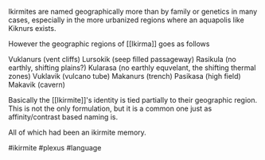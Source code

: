 
Ikirmites are named geographically more than by family or genetics in many cases, especially in the more urbanized regions where an aquapolis like Kiknurs exists.  

However the geographic regions of [[Ikirma]] goes as follows

Vuklanurs (vent cliffs)
Lursokik (seep filled passageway)
Rasikula (no earthly, shifting plains?)
Kularasa (no earthly equvelant, the shifting thermal zones)
Vuklavik (vulcano tube)
Makanurs (trench)
Pasikasa (high field)
Makavik (cavern)

Basically the [[Ikirmite]]'s identity is tied partially to their geographic region.  This is not the only formulation, but it is a common one just as affinity/contrast based naming is.  

All of which had been an ikirmite memory.

#ikirmite 
#plexus 
#language 
